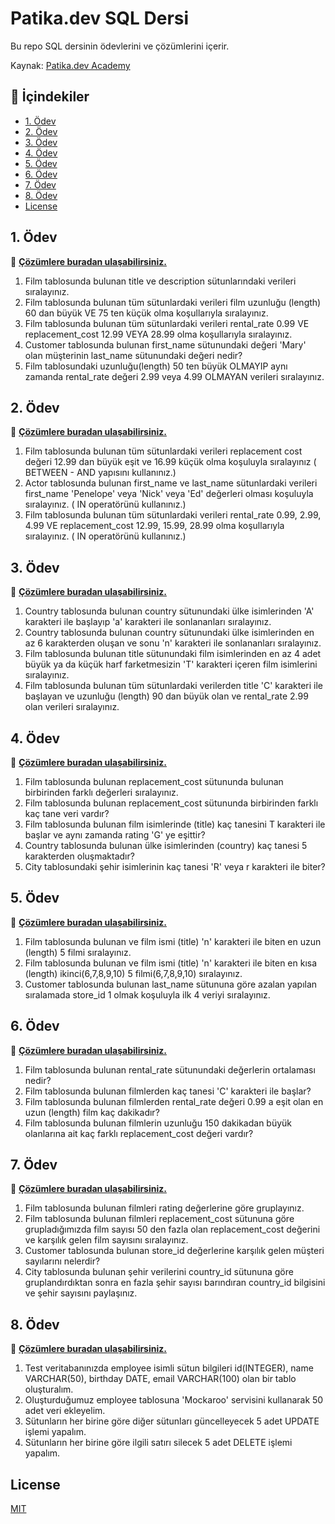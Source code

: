 # Patika.dev SQL Dersi

Bu repo SQL dersinin ödevlerini ve çözümlerini içerir.

Kaynak: [Patika.dev Academy](https://academy.patika.dev/courses/sql)

## 📌 İçindekiler

- [1. Ödev](#odev1)
- [2. Ödev](#odev2)
- [3. Ödev](#odev3)
- [4. Ödev](#odev4)
- [5. Ödev](#odev5)
- [6. Ödev](#odev6)
- [7. Ödev](#odev7)
- [8. Ödev](#odev8)
- [License](#license)


<span id="odev1"></span>

## 1. Ödev

📌 **[Çözümlere buradan ulaşabilirsiniz.](./odev1_SQL.sql)**

1) Film tablosunda bulunan title ve description sütunlarındaki verileri sıralayınız.
2) Film tablosunda bulunan tüm sütunlardaki verileri film uzunluğu (length) 60 dan büyük VE 75 ten küçük olma koşullarıyla sıralayınız.
3) Film tablosunda bulunan tüm sütunlardaki verileri rental_rate 0.99 VE replacement_cost 12.99 VEYA 28.99 olma koşullarıyla sıralayınız.
4) Customer tablosunda bulunan first_name sütunundaki değeri 'Mary' olan müşterinin last_name sütunundaki değeri nedir?
5) Film tablosundaki uzunluğu(length) 50 ten büyük OLMAYIP aynı zamanda rental_rate değeri 2.99 veya 4.99 OLMAYAN verileri sıralayınız.

<span id="odev2"></span>

## 2. Ödev

📌 **[Çözümlere buradan ulaşabilirsiniz.](./odev2_SQL.sql)**

1) Film tablosunda bulunan tüm sütunlardaki verileri replacement cost değeri 12.99 dan büyük eşit ve 16.99 küçük olma koşuluyla sıralayınız ( BETWEEN - AND yapısını kullanınız.)
2) Actor tablosunda bulunan first_name ve last_name sütunlardaki verileri first_name 'Penelope' veya 'Nick' veya 'Ed' değerleri olması koşuluyla sıralayınız. ( IN operatörünü kullanınız.)
3) Film tablosunda bulunan tüm sütunlardaki verileri rental_rate 0.99, 2.99, 4.99 VE replacement_cost 12.99, 15.99, 28.99 olma koşullarıyla sıralayınız. ( IN operatörünü kullanınız.)

<span id="odev3"></span>

## 3. Ödev

📌 **[Çözümlere buradan ulaşabilirsiniz.](./odev3_SQL.sql)**

1) Country tablosunda bulunan country sütunundaki ülke isimlerinden 'A' karakteri ile başlayıp 'a' karakteri ile sonlananları sıralayınız.
2) Country tablosunda bulunan country sütunundaki ülke isimlerinden en az 6 karakterden oluşan ve sonu 'n' karakteri ile sonlananları sıralayınız.
3) Film tablosunda bulunan title sütunundaki film isimlerinden en az 4 adet büyük ya da küçük harf farketmesizin 'T' karakteri içeren film isimlerini sıralayınız.
4) Film tablosunda bulunan tüm sütunlardaki verilerden title 'C' karakteri ile başlayan ve uzunluğu (length) 90 dan büyük olan ve rental_rate 2.99 olan verileri sıralayınız.

<span id="odev4"></span>

## 4. Ödev

📌 **[Çözümlere buradan ulaşabilirsiniz.](./odev4_SQL.sql)**

1) Film tablosunda bulunan replacement_cost sütununda bulunan birbirinden farklı değerleri sıralayınız.
2) Film tablosunda bulunan replacement_cost sütununda birbirinden farklı kaç tane veri vardır?
3) Film tablosunda bulunan film isimlerinde (title) kaç tanesini T karakteri ile başlar ve aynı zamanda rating 'G' ye eşittir?
4) Country tablosunda bulunan ülke isimlerinden (country) kaç tanesi 5 karakterden oluşmaktadır?
5) City tablosundaki şehir isimlerinin kaç tanesi 'R' veya r karakteri ile biter?

<span id="odev5"></span>

## 5. Ödev

📌 **[Çözümlere buradan ulaşabilirsiniz.](./odev5_SQL.sql)**

1) Film tablosunda bulunan ve film ismi (title) 'n' karakteri ile biten en uzun (length) 5 filmi sıralayınız.
2) Film tablosunda bulunan ve film ismi (title) 'n' karakteri ile biten en kısa (length) ikinci(6,7,8,9,10) 5 filmi(6,7,8,9,10) sıralayınız.
3) Customer tablosunda bulunan last_name sütununa göre azalan yapılan sıralamada store_id 1 olmak koşuluyla ilk 4 veriyi sıralayınız.

<span id="odev6"></span>

## 6. Ödev

📌 **[Çözümlere buradan ulaşabilirsiniz.](./odev6_SQL.sql)**

1) Film tablosunda bulunan rental_rate sütunundaki değerlerin ortalaması nedir?
2) Film tablosunda bulunan filmlerden kaç tanesi 'C' karakteri ile başlar?
3) Film tablosunda bulunan filmlerden rental_rate değeri 0.99 a eşit olan en uzun (length) film kaç dakikadır?
4) Film tablosunda bulunan filmlerin uzunluğu 150 dakikadan büyük olanlarına ait kaç farklı replacement_cost değeri vardır?

<span id="odev7"></span>

## 7. Ödev

📌 **[Çözümlere buradan ulaşabilirsiniz.](./odev7_SQL.sql)**

1) Film tablosunda bulunan filmleri rating değerlerine göre gruplayınız.
2) Film tablosunda bulunan filmleri replacement_cost sütununa göre grupladığımızda film sayısı 50 den fazla olan replacement_cost değerini ve karşılık gelen film sayısını sıralayınız.
3) Customer tablosunda bulunan store_id değerlerine karşılık gelen müşteri sayılarını nelerdir? 
4) City tablosunda bulunan şehir verilerini country_id sütununa göre gruplandırdıktan sonra en fazla şehir sayısı barındıran country_id bilgisini ve şehir sayısını paylaşınız.

<span id="odev8"></span>

## 8. Ödev

📌 **[Çözümlere buradan ulaşabilirsiniz.](./odev8_SQL.sql)**

1) Test veritabanınızda employee isimli sütun bilgileri id(INTEGER), name VARCHAR(50), birthday DATE, email VARCHAR(100) olan bir tablo oluşturalım.
2) Oluşturduğumuz employee tablosuna 'Mockaroo' servisini kullanarak 50 adet veri ekleyelim.
3) Sütunların her birine göre diğer sütunları güncelleyecek 5 adet UPDATE işlemi yapalım.
4) Sütunların her birine göre ilgili satırı silecek 5 adet DELETE işlemi yapalım.

<span id="license"></span>

## License
[MIT](https://choosealicense.com/licenses/mit/)